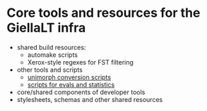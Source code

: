 # Core tools and resources for the GiellaLT infra

- shared build resources:
    - automake scripts
    - Xerox-style regexes for FST filtering
- other tools and scripts
    - [unimorph conversion scripts](unimorph.html)
    - [scripts for evals and statistics](stats.html)
- core/shared components of developer tools
- stylesheets, schemas and other shared resources

<script src="assets/js/tablesorter.js"> </script>
<script src="assets/js/bundle.js"> </script>
